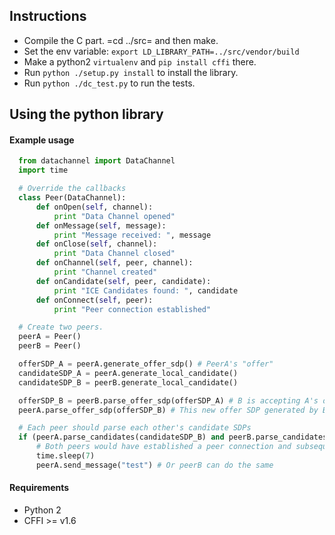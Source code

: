 ## Instructions

- Compile the C part. =cd ../src= and then make.
- Set the env variable: `export LD_LIBRARY_PATH=../src/vendor/build`
- Make a python2 `virtualenv` and `pip install cffi` there.
- Run `python ./setup.py install` to install the library. 
- Run `python ./dc_test.py` to run the tests.

## Using the python library

#### Example usage
```python
  from datachannel import DataChannel
  import time

  # Override the callbacks
  class Peer(DataChannel):
      def onOpen(self, channel):
          print "Data Channel opened"
      def onMessage(self, message):
          print "Message received: ", message
      def onClose(self, channel):
          print "Data Channel closed"
      def onChannel(self, peer, channel):
          print "Channel created"
      def onCandidate(self, peer, candidate):
          print "ICE Candidates found: ", candidate
      def onConnect(self, peer):
          print "Peer connection established"

  # Create two peers.
  peerA = Peer()
  peerB = Peer()

  offerSDP_A = peerA.generate_offer_sdp() # PeerA's "offer"
  candidateSDP_A = peerA.generate_local_candidate()
  candidateSDP_B = peerB.generate_local_candidate()

  offerSDP_B = peerB.parse_offer_sdp(offerSDP_A) # B is accepting A's offer and generates new offer SDP
  peerA.parse_offer_sdp(offerSDP_B) # This new offer SDP generated by B is to be parsed by A

  # Each peer should parse each other's candidate SDPs
  if (peerA.parse_candidates(candidateSDP_B) and peerB.parse_candidates(candidateSDP_A)):
      # Both peers would have established a peer connection and subsequently a data channel by now
      time.sleep(7)
      peerA.send_message("test") # Or peerB can do the same

```

#### Requirements

- Python 2
- CFFI >= v1.6
